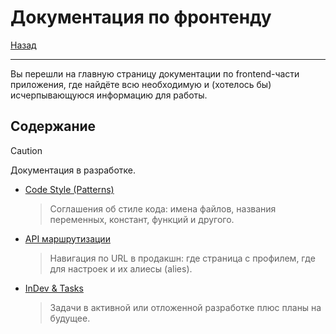 # Документация по фронтенду

[Назад](/docs/index.md)

---

Вы перешли на главную страницу документации по frontend-части приложения, где
найдёте всю необходимую и (хотелось бы) исчерпывающуюся информацию для работы.

## Содержание

> [!CAUTION]
> Документация в разработке.

- [Code Style (Patterns)](./patterns.md)

  > Соглашения об стиле кода: имена файлов, названия переменных, констант,
  > функций и другого.

- [API маршрутизации](./api-routes.md)

  > Навигация по URL в продакшн: где страница с профилем, где для настроек и их
  > алиесы (alies).

- [InDev & Tasks](./wip.md)

  > Задачи в активной или отложенной разработке плюс планы на будущее.
